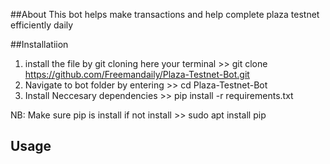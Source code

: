 ##About
This bot helps make transactions and help complete plaza testnet efficiently daily<br>

##Installatiion
1. install the file  by git cloning  here your terminal >> git clone https://github.com/Freemandaily/Plaza-Testnet-Bot.git
2. Navigate to bot folder by entering >> cd Plaza-Testnet-Bot
3. Install Neccesary dependencies >> pip install -r requirements.txt

NB: Make sure pip is install if not install >> sudo apt install pip

 ## Usage
 


